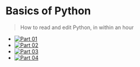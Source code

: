 # Basics of Python

> How to read and edit Python, in within an hour

- [![Part 01](https://colab.research.google.com/assets/colab-badge.svg)](
https://colab.research.google.com/github/MontpellierRessourcesImagerie/basics-of-python/blob/master/part-01.ipynb)
- [![Part 02](https://colab.research.google.com/assets/colab-badge.svg)](
https://colab.research.google.com/github/MontpellierRessourcesImagerie/basics-of-python/blob/master/part-02.ipynb)
- [![Part 03](https://colab.research.google.com/assets/colab-badge.svg)](
https://colab.research.google.com/github/MontpellierRessourcesImagerie/basics-of-python/blob/master/part-03.ipynb)
- [![Part 04](https://colab.research.google.com/assets/colab-badge.svg)](
https://colab.research.google.com/github/MontpellierRessourcesImagerie/basics-of-python/blob/master/part-04.ipynb)

